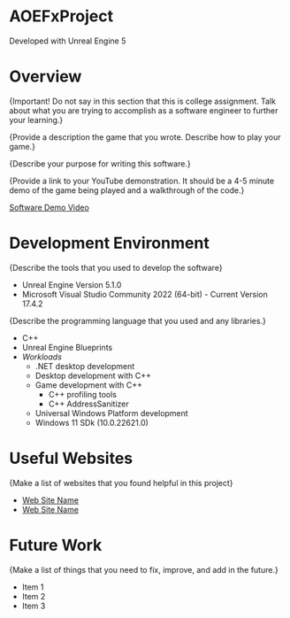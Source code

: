 # AOEFxProject

Developed with Unreal Engine 5

# Overview

{Important!  Do not say in this section that this is college assignment.  Talk about what you are trying to accomplish as a software engineer to further your learning.}

{Provide a description the game that you wrote. Describe how to play your game.}

{Describe your purpose for writing this software.}

{Provide a link to your YouTube demonstration.  It should be a 4-5 minute demo of the game being played and a walkthrough of the code.}

[Software Demo Video](http://youtube.link.goes.here)

# Development Environment

{Describe the tools that you used to develop the software}
* Unreal Engine Version 5.1.0
* Microsoft Visual Studio Community 2022 (64-bit) - Current Version 17.4.2

{Describe the programming language that you used and any libraries.}
* C++
* Unreal Engine Blueprints
* *Workloads*
  * .NET desktop development
  * Desktop development with C++
  * Game development with C++
    * C++ profiling tools
    * C++ AddressSanitizer
  * Universal Windows Platform development
  * Windows 11 SDk (10.0.22621.0)


# Useful Websites

{Make a list of websites that you found helpful in this project}
* [Web Site Name](http://url.link.goes.here)
* [Web Site Name](http://url.link.goes.here)

# Future Work

{Make a list of things that you need to fix, improve, and add in the future.}
* Item 1
* Item 2
* Item 3
